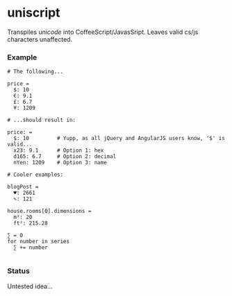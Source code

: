 # uniscript

Transpiles uni*code* into CoffeeScript/JavasSript. Leaves valid cs/js characters unaffected.

### Example
```
# The following...

price =
  $: 10
  €: 9.1
  £: 6.7
  ¥: 1209
  
# ...should result in:

price: =
  $: 10         # Yupp, as all jQuery and AngularJS users know, '$' is valid...
  x23: 9.1      # Option 1: hex
  d165: 6.7     # Option 2: decimal
  nYen: 1209    # Option 3: name

# Cooler examples:

blogPost =
  ♥: 2661
  ✎: 121

house.rooms[0].dimensions =
  m²: 20
  ft²: 215.28

∑ = 0
for number in series
  ∑ += number
  

```

### Status
Untested idea...

